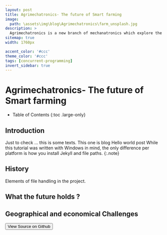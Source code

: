 ```yaml
---
layout: post
title: Agrimechatronics- The future of Smart farming
image: 
  path: \assets\img\blog\Agrimechatronics\farm_unsplash.jpg
description: >
  Agrimechatronics is a new branch of mechanatronics which explore the scope of electronics and mechanics involved in transforming the way we have been farming.
sitemap: true
width: 1760px

accent_color: '#ccc'
theme_color: '#ccc'
tags: [concurrent-programming]
invert_sidebar: true
---
```

# Agrimechatronics- The future of Smart farming

- Table of Contents
{:toc .large-only}

## Introduction 
Just to check ...
this is some texts.
This one is blog
Hello world post 
While this tutorial was written with Windows in mind, the only difference per platform is how you install Jekyll and file paths. {:.note}
## History

Elements of file handling in the project.

## What the future holds ?

## Geographical and economical Challenges 
<button class="btn btn-sm btn-primary" onclick=" window.open('https://github.com/TsekNet/PowerShell-Profile','_blank')" value="View Source on Github">
  <small class="icon-github"></small> View Source on Github
</button>
